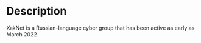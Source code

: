 # Description

XakNet is a Russian-language cyber group that has been active as early as March 2022

